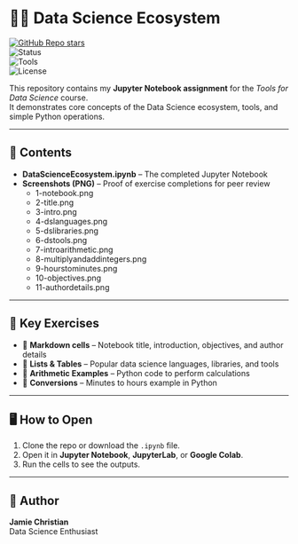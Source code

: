 # 🧑‍💻 Data Science Ecosystem  

[![GitHub Repo stars](https://img.shields.io/github/stars/JamieChristian22/DataScienceEcosystem?style=social)](https://github.com/JamieChristian22/DataScienceEcosystem)  
![Status](https://img.shields.io/badge/Status-Completed-brightgreen)  
![Tools](https://img.shields.io/badge/Tools-Jupyter%20Notebook%20|%20Python%20|%20Markdown-blue)  
![License](https://img.shields.io/badge/License-MIT-orange)  

This repository contains my **Jupyter Notebook assignment** for the *Tools for Data Science* course.  
It demonstrates core concepts of the Data Science ecosystem, tools, and simple Python operations.  

---

## 📂 Contents  

- **DataScienceEcosystem.ipynb** – The completed Jupyter Notebook  
- **Screenshots (PNG)** – Proof of exercise completions for peer review  
  - 1-notebook.png  
  - 2-title.png  
  - 3-intro.png  
  - 4-dslanguages.png  
  - 5-dslibraries.png  
  - 6-dstools.png  
  - 7-introarithmetic.png  
  - 8-multiplyandaddintegers.png  
  - 9-hourstominutes.png  
  - 10-objectives.png  
  - 11-authordetails.png  

---

## 🚀 Key Exercises  

- 📌 **Markdown cells** – Notebook title, introduction, objectives, and author details  
- 📌 **Lists & Tables** – Popular data science languages, libraries, and tools  
- 📌 **Arithmetic Examples** – Python code to perform calculations  
- 📌 **Conversions** – Minutes to hours example in Python  

---

## 🖥️ How to Open  

1. Clone the repo or download the `.ipynb` file.  
2. Open it in **Jupyter Notebook**, **JupyterLab**, or **Google Colab**.  
3. Run the cells to see the outputs.  

---

## 👤 Author  

**Jamie Christian**  
Data Science Enthusiast  
